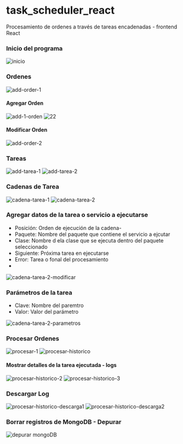 # task_scheduler_react
Procesamiento de ordenes a través de tareas encadenadas - frontend React

### Inicio del programa
![inicio](https://github.com/wlopera/task_scheduler_react/assets/7141537/45801198-b556-424f-956f-e155beca8d62)

### Ordenes
![add-order-1](https://github.com/wlopera/task_scheduler_react/assets/7141537/9948e913-58ed-4cdd-86b7-72030a21392c)

#### Agregar Orden
![add-1-orden](https://github.com/wlopera/task_scheduler_react/assets/7141537/eedd7cd7-094c-4e25-9ca3-a8685d072bb7)
![22](https://github.com/wlopera/task_scheduler_react/assets/7141537/8683e9fa-9678-42db-94ca-4e702024fb08)

#### Modificar Orden
![add-order-2](https://github.com/wlopera/task_scheduler_react/assets/7141537/80dc982a-77d7-4730-b829-c6dfb5e7be8f)

### Tareas
![add-tarea-1](https://github.com/wlopera/task_scheduler_react/assets/7141537/6181c84d-b098-4776-8de5-624503d11701)
![add-tarea-2](https://github.com/wlopera/task_scheduler_react/assets/7141537/4f3ce3e0-8031-4034-9e91-0216478e572c)

### Cadenas de Tarea
![cadena-tarea-1](https://github.com/wlopera/task_scheduler_react/assets/7141537/6b2529f5-2ee0-4efe-a93e-b578ecf29f7e)
![cadena-tarea-2](https://github.com/wlopera/task_scheduler_react/assets/7141537/20518171-84b6-4473-8a62-0e415c1bdf98)

### Agregar datos de la tarea o servicio a ejecutarse
 - Posición: Orden de ejecución de la cadena-
 - Paquete: Nombre del paquete que contiene el servicio a ejcutar
 - Clase: Nombre d ela clase que se ejecuta dentro del paquete seleccionado
 - Siguiente: Próxima tarea en ejecutarse
 - Error: Tarea o fonal del procesamiento
 - 
![cadena-tarea-2-modificar](https://github.com/wlopera/task_scheduler_react/assets/7141537/d2648da5-3747-49ff-8003-160a3423243b)

### Parámetros de la tarea
 - Clave: Nombre del paremtro
 - Valor: Valor del parámetro
   
![cadena-tarea-2-parametros](https://github.com/wlopera/task_scheduler_react/assets/7141537/f9b2aec6-9cab-4d4e-9798-d241bdf3f3f2)

### Procesar Ordenes
![procesar-1](https://github.com/wlopera/task_scheduler_react/assets/7141537/6bc6c5ea-ee69-45e3-8429-d2156cb44220)
![procesar-historico](https://github.com/wlopera/task_scheduler_react/assets/7141537/1f8507e4-e8ae-4d0f-ba79-e46c14a9340b)

#### Mostrar detalles de la tarea ejecutada - logs 
![procesar-historico-2](https://github.com/wlopera/task_scheduler_react/assets/7141537/c6048ddb-3c31-4c53-a447-07da2ab3d38f)
![procesar-historico-3](https://github.com/wlopera/task_scheduler_react/assets/7141537/928d4063-3067-4625-986a-71db57ef9524)

### Descargar Log
![procesar-historico-descarga1](https://github.com/wlopera/task_scheduler_react/assets/7141537/45497090-655d-4b71-badf-d1f56a98c65e)
![procesar-historico-descarga2](https://github.com/wlopera/task_scheduler_react/assets/7141537/dad15667-b2d3-4528-8e05-2cd7b9102793)

### Borrar registros de MongoDB - Depurar
![depurar mongoDB](https://github.com/wlopera/task_scheduler_react/assets/7141537/d38ac18b-ce18-4374-8c6c-8a47f903363c)
